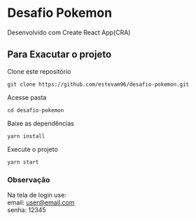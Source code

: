 # Desafio Pokemon

Desenvolvido com Create React App(CRA)

## Para Exacutar o projeto

Clone este repositório

```
git clone https://github.com/estevam96/desafio-pokemon.git
```

Acesse pasta

```
cd desafio-pokemon
```

Baixe as dependências

```
yarn install
```

Execute o projeto

```
yarn start
```

### Observação

Na tela de login use:\
email: user@email.com\
senha: 12345

